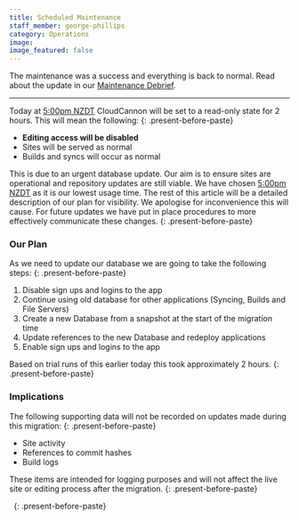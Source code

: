 ```yaml
---
title: Scheduled Maintenance
staff_member: george-phillips
category: Operations
image:
image_featured: false
---
```


The maintenance was a success and everything is back to normal. Read about the update in our [Maintenance Debrief](/operations/2018/11/15/maintenance-debrief/).

---

Today at [5:00pm NZDT](https://everytimezone.com/#2018-11-13,-480,b8jj) CloudCannon will be set to a read-only state for 2 hours. This will mean the following:
{: .present-before-paste}

* **Editing access will be disabled**
* Sites will be served as normal
* Builds and syncs will occur as normal

This is due to an urgent database update. Our aim is to ensure sites are operational and repository updates are still viable. We have chosen [5:00pm NZDT](https://everytimezone.com/#2018-11-13,-480,b8jj) as it is our lowest usage time. The rest of this article will be a detailed description of our plan for visibility. We apologise for inconvenience this will cause. For future updates we have put in place procedures to more effectively communicate these changes.
{: .present-before-paste}

### Our Plan

As we need to update our database we are going to take the following steps:
{: .present-before-paste}

1. Disable sign ups and logins to the app
2. Continue using old database for other applications (Syncing, Builds and File Servers)
3. Create a new Database from a snapshot at the start of the migration time
4. Update references to the new Database and redeploy applications
5. Enable sign ups and logins to the app

Based on trial runs of this earlier today this took approximately 2 hours.
{: .present-before-paste}

### Implications

The following supporting data will not be recorded on updates made during this migration:
{: .present-before-paste}

* Site activity
* References to commit hashes
* Build logs

These items are intended for logging purposes and will not affect the live site or editing process after the migration.
{: .present-before-paste}

&nbsp;
{: .present-before-paste}